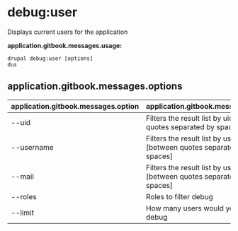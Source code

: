 # debug:user
Displays current users for the application

**application.gitbook.messages.usage:**
```
drupal debug:user [options]
dus
```

## application.gitbook.messages.options
application.gitbook.messages.option | application.gitbook.messages.details
-------|-------------
--uid | Filters the result list by uids [between quotes separated by spaces]
--username | Filters the result list by usernames [between quotes separated by spaces]
--mail | Filters the result list by user's e-mail [between quotes separated by spaces]
--roles | Roles to filter debug
--limit | How many users would you listed in debug
